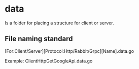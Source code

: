 # data

Is a folder for placing a structure for client or server.

## File naming standard

[For:Client/Server][Protocol:Http/Rabbit/Grpc][Name].data.go

Example: ClientHttpGetGoogleApi.data.go

